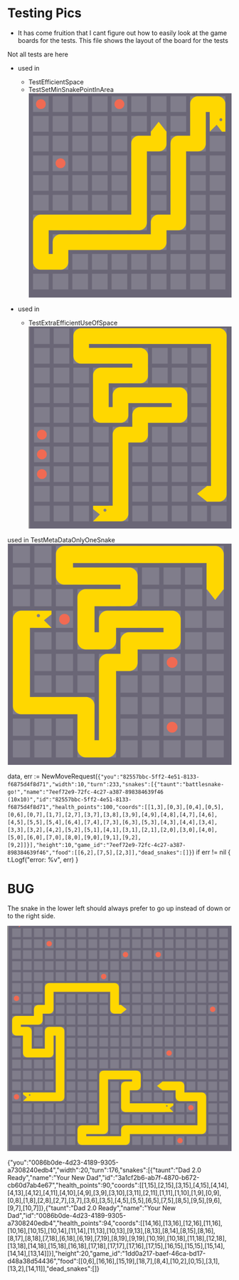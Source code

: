 # Testing Pics

- It has come fruition that I cant figure out how to easily look at the game
boards for the tests. This file shows the layout of the board for the tests

Not all tests are here

- used in
  - TestEfficientSpace
  - TestSetMinSnakePointInArea
![](assets/Tests-ff3f1.png)

- used in
  - TestExtraEfficientUseOfSpace
![](assets/Tests-316b9.png)


used in TestMetaDataOnlyOneSnake
![](assets/Tests-d6761.png)

data, err := NewMoveRequest(`{"you":"82557bbc-5ff2-4e51-8133-f6875d4f8d71","width":10,"turn":233,"snakes":[{"taunt":"battlesnake-go!","name":"7eef72e9-72fc-4c27-a387-898384639f46 (10x10)","id":"82557bbc-5ff2-4e51-8133-f6875d4f8d71","health_points":100,"coords":[[1,3],[0,3],[0,4],[0,5],[0,6],[0,7],[1,7],[2,7],[3,7],[3,8],[3,9],[4,9],[4,8],[4,7],[4,6],[4,5],[5,5],[5,4],[6,4],[7,4],[7,3],[6,3],[5,3],[4,3],[4,4],[3,4],[3,3],[3,2],[4,2],[5,2],[5,1],[4,1],[3,1],[2,1],[2,0],[3,0],[4,0],[5,0],[6,0],[7,0],[8,0],[9,0],[9,1],[9,2],[9,2]]}],"height":10,"game_id":"7eef72e9-72fc-4c27-a387-898384639f46","food":[[6,2],[7,5],[2,3]],"dead_snakes":[]}`)
if err != nil {
  t.Logf("error: %v", err)
}

# BUG

The snake in the lower left should always prefer to go up instead of down or to the right side.



![](assets/Tests-bf7c5.png)

{"you":"0086b0de-4d23-4189-9305-a7308240edb4","width":20,"turn":176,"snakes":[{"taunt":"Dad 2.0 Ready","name":"Your New Dad","id":"3a1cf2b6-ab7f-4870-b672-cb60d7ab4e67","health_points":90,"coords":[[1,15],[2,15],[3,15],[4,15],[4,14],[4,13],[4,12],[4,11],[4,10],[4,9],[3,9],[3,10],[3,11],[2,11],[1,11],[1,10],[1,9],[0,9],[0,8],[1,8],[2,8],[2,7],[3,7],[3,6],[3,5],[4,5],[5,5],[6,5],[7,5],[8,5],[9,5],[9,6],[9,7],[10,7]]},{"taunt":"Dad 2.0 Ready","name":"Your New Dad","id":"0086b0de-4d23-4189-9305-a7308240edb4","health_points":94,"coords":[[14,16],[13,16],[12,16],[11,16],[10,16],[10,15],[10,14],[11,14],[11,13],[10,13],[9,13],[8,13],[8,14],[8,15],[8,16],[8,17],[8,18],[7,18],[6,18],[6,19],[7,19],[8,19],[9,19],[10,19],[10,18],[11,18],[12,18],[13,18],[14,18],[15,18],[16,18],[17,18],[17,17],[17,16],[17,15],[16,15],[15,15],[15,14],[14,14],[13,14]]}],"height":20,"game_id":"1dd0a217-baef-46ca-bd17-d48a38d54436","food":[[0,6],[16,16],[15,19],[18,7],[8,4],[10,2],[0,15],[3,1],[13,2],[14,11]],"dead_snakes":[]}
